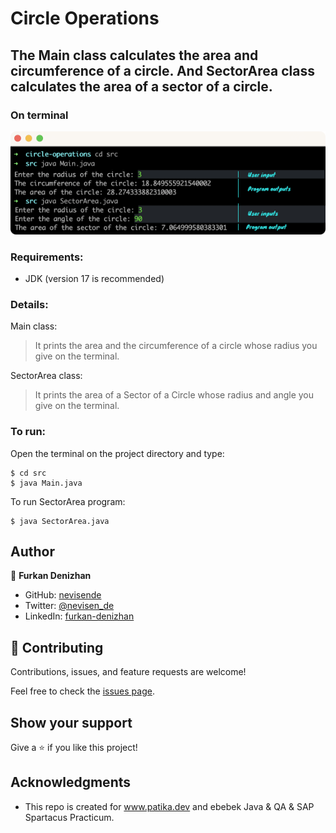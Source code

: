 # Circle Operations
## The Main class  calculates the area and circumference of a circle. And SectorArea class calculates the area of a sector of a circle.
### On terminal
![An screenshot of the program](./ss-example.png)
### Requirements:
* JDK (version 17 is recommended)

### Details:
Main class:
> It prints the area and the circumference of a circle whose radius you give on the terminal.

SectorArea class:
> It prints the area of a Sector of a Circle whose radius and angle you give on the terminal.
### To run:
Open the terminal on the project directory and type:

```
$ cd src
$ java Main.java
```
To run SectorArea program:

```
$ java SectorArea.java
```
## Author

👤 **Furkan Denizhan**

- GitHub: [nevisende](https://github.com/nevisende)
- Twitter: [@nevisen_de](https://twitter.com/nevisen_de)
- LinkedIn: [furkan-denizhan](https://www.linkedin.com/in/furkan-denizhan/)

## 🤝 Contributing

Contributions, issues, and feature requests are welcome!

Feel free to check the [issues page](../../issues/).

## Show your support

Give a ⭐️ if you like this project!

## Acknowledgments

- This repo is created for  www.patika.dev and ebebek Java & QA & SAP Spartacus Practicum.
